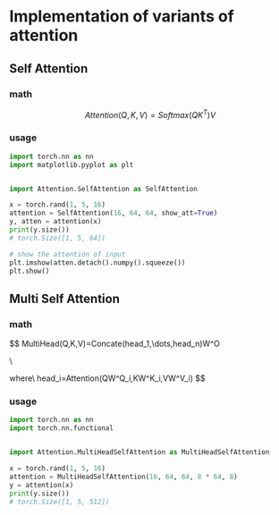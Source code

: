 # Implementation of variants of attention

## Self Attention



### math

$$
Attention(Q,K,V)=Softmax(QK^T)V
$$

### usage

```python
import torch.nn as nn
import matplotlib.pyplot as plt


import Attention.SelfAttention as SelfAttention

x = torch.rand(1, 5, 16)
attention = SelfAttention(16, 64, 64, show_att=True)
y, atten = attention(x)
print(y.size())
# torch.Size([1, 5, 64])

# show the attention of input
plt.imshow(atten.detach().numpy().squeeze())
plt.show()
```

## Multi Self Attention

### math

$$
MultiHead(Q,K,V)=Concate(head_1,\dots,head_n)W^O

\\

where\ head_i=Attention(QW^Q_i,KW^K_i,VW^V_i)
$$

### usage

```python
import torch.nn as nn
import torch.nn.functional


import Attention.MultiHeadSelfAttention as MultiHeadSelfAttention

x = torch.rand(1, 5, 16)
attention = MultiHeadSelfAttention(16, 64, 64, 8 * 64, 8)
y = attention(x)
print(y.size())
# torch.Size([1, 5, 512])
```